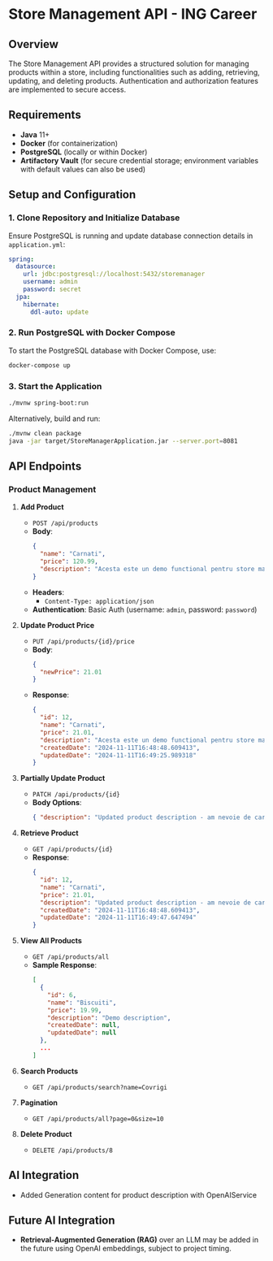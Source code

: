 
# Store Management API - ING Career

## Overview
The Store Management API provides a structured solution for managing products within a store, including functionalities such as adding, retrieving, updating, and deleting products. Authentication and authorization features are implemented to secure access.

## Requirements
- **Java** 11+
- **Docker** (for containerization)
- **PostgreSQL** (locally or within Docker)
- **Artifactory Vault** (for secure credential storage; environment variables with default values can also be used)

## Setup and Configuration

### 1. Clone Repository and Initialize Database
Ensure PostgreSQL is running and update database connection details in `application.yml`:
```yaml
spring:
  datasource:
    url: jdbc:postgresql://localhost:5432/storemanager
    username: admin
    password: secret
  jpa:
    hibernate:
      ddl-auto: update
```

### 2. Run PostgreSQL with Docker Compose
To start the PostgreSQL database with Docker Compose, use:
```bash
docker-compose up
```

### 3. Start the Application
```bash
./mvnw spring-boot:run
```

Alternatively, build and run:
```bash
./mvnw clean package
java -jar target/StoreManagerApplication.jar --server.port=8081
```

## API Endpoints

### Product Management

1. **Add Product**
    - `POST /api/products`
    - **Body**:
      ```json
      {
        "name": "Carnati",
        "price": 120.99,
        "description": "Acesta este un demo functional pentru store manager ING"
      }
      ```
    - **Headers**:
        - `Content-Type: application/json`
    - **Authentication**: Basic Auth (username: `admin`, password: `password`)

2. **Update Product Price**
    - `PUT /api/products/{id}/price`
    - **Body**:
      ```json
      {
        "newPrice": 21.01
      }
      ```
    - **Response**:
      ```json
      {
        "id": 12,
        "name": "Carnati",
        "price": 21.01,
        "description": "Acesta este un demo functional pentru store manager ING",
        "createdDate": "2024-11-11T16:48:48.609413",
        "updatedDate": "2024-11-11T16:49:25.989318"
      }
      ```

3. **Partially Update Product**
    - `PATCH /api/products/{id}`
    - **Body Options**:
      ```json
      { "description": "Updated product description - am nevoie de carnati" }
      ```

4. **Retrieve Product**
    - `GET /api/products/{id}`
    - **Response**:
      ```json
      {
        "id": 12,
        "name": "Carnati",
        "price": 21.01,
        "description": "Updated product description - am nevoie de carnati",
        "createdDate": "2024-11-11T16:48:48.609413",
        "updatedDate": "2024-11-11T16:49:47.647494"
      }
      ```

5. **View All Products**
    - `GET /api/products/all`
    - **Sample Response**:
      ```json
      [
        {
          "id": 6,
          "name": "Biscuiti",
          "price": 19.99,
          "description": "Demo description",
          "createdDate": null,
          "updatedDate": null
        },
        ...
      ]
      ```

6. **Search Products**
    - `GET /api/products/search?name=Covrigi`

7. **Pagination**
    - `GET /api/products/all?page=0&size=10`
  
8. **Delete Product**
    - `DELETE /api/products/8`

## AI Integration
- Added Generation content for product description with OpenAIService


## Future AI Integration
- **Retrieval-Augmented Generation (RAG)** over an LLM may be added in the future using OpenAI embeddings, subject to project timing.
